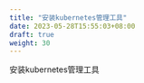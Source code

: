 ```yaml
---
title: "安装kubernetes管理工具"
date: 2023-05-28T15:55:03+08:00
draft: true
weight: 30
---
```


安装kubernetes管理工具